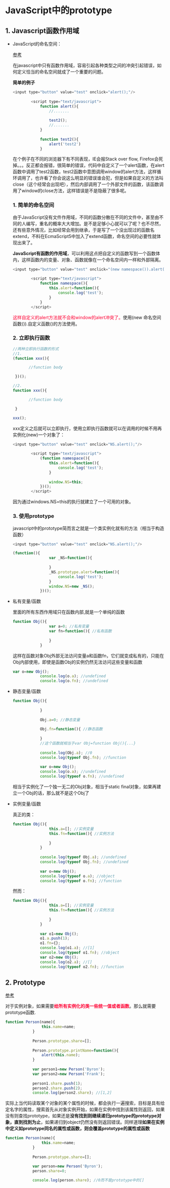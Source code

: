 # JavaScript中的prototype

## 1. Javascript函数作用域

- JavaScript的命名空间：

  [参考](http://www.cnblogs.com/dolphinX/p/3269145.html)

  在javascript中只有函数作用域，容易引起各种类型之间的冲突引起错误，如何定义恰当的命名空间就成了一个重要的问题。

  **简单的例子**

  ```javascript
  <input type="button" value="test" onclick="alert();"/>
          
          <script type="text/javascript">
              function alert(){
                  //.......
                  
                  test2();
                  //.......
              }
              
              function test2(){
                  alert('test2')
              }
  
  ```

  在个例子在不同的浏览器下有不同表现，IE会报Stack over flow, Firefox会死掉。。。反正都会报错，很简单的错误，代码中自定义了一个alert函数，在alert函数中调用了test2函数，test2函数中意图调用window的alert方法，这样循环调用了，也许看了你会说这么明显的错误谁会犯，但是如果自定义的方法叫close（这个经常会出现吧），然后内部调用了一个外部文件的函数，该函数调用了window的close方法，这样错误是不是隐蔽了很多呢。

  ### 1.  简单的命名空间

  由于JavaScript没有文件作用域，不同的函数分散在不同的文件中，甚至由不同的人编写，重名的概率大大增加。是不是足够小心就可以了呢？也不尽然，还有些意外情况，比如经常会用到继承，于是写了一个没出现过的函数名extend，不料在EcmaScript5中加入了extend函数，命名空间的必要性就体现出来了。

  **JavaScript有函数的作用域**，可以利用这点把自定义的函数写到一个函数体内，这样函数内的变量、对象、函数就像在一个命名空间内一样和外部隔离。

  ```javascript
  <input type="button" value="test" onclick="(new namespace()).alert();"/>
          
          <script type="text/javascript">
              function namespace(){
                  this.alert=function(){
                      console.log('test');
                  }
              }
          </script>
  ```

  <font color=#FF0033>这样自定义的alert方法就不会和window的alert冲突了。</font>使用(new 命名空间函数()).自定义函数()的方法使用。

  ### 2. 立即执行函数

  ```javascript
  //两种立即执行函数的形式
  //1. 
  (function xxx(){
  
         //function body 
  
   })();
  
  //2. 
  function xxx(){
  
         //function body 
  
   }
  
  xxx();
  ```

  xxx定义之后就可以立即执行，使用立即执行函数就可以在调用的时候不用再实例化(new)一个对象了：

  ```javascript
  <input type="button" value="test" onclick="NS.alert();"/>
          
          <script type="text/javascript">
              (function namespace(){
                  this.alert=function(){
                      console.log('test');
                  }
                  
                  window.NS=this;
              })();
          </script>
  ```

  因为通过windows.NS=this的执行就建立了一个可用的对象。

  ### 3. 使用prototype

  javascript中的prototype简而言之就是一个类实例化就有的方法（相当于构造函数）

  ```javascript
  <input type="button" value="test" onclick="NS.alert();"/>
  
  (function(){
                  var _NS=function(){
                  
                  }
                  _NS.prototype.alert=function(){
                      console.log('test');
                  }
                  window.NS=new _NS();
              })();
  ```


- 私有变量/函数

  里面的所有东西作用域只在函数内部,就是一个单纯的函数

  ```javascript
  function Obj(){
                  var a=0; //私有变量
                  var fn=function(){ //私有函数
                      
                  }
              }
  ```

  这样在函数对象Obj外部无法访问变量a和函数fn，它们就变成私有的，只能在Obj内部使用，即使是函数Obj的实例仍然无法访问这些变量和函数

  ```javascript
  var o=new Obj();
              console.log(o.a); //undefined
              console.log(o.fn); //undefined
  ```

- 静态变量/函数

  ```javascript
  function Obj(){
                  
              }
              
              Obj.a=0; //静态变量
              
              Obj.fn=function(){ //静态函数
                      
              }
              //这个函数就相当于var Obj=function Obj(){...}
              
              console.log(Obj.a); //0
              console.log(typeof Obj.fn); //function
              
              var o=new Obj();
              console.log(o.a); //undefined
              console.log(typeof o.fn); //undefined
  ```

  相当于实例化了一个独一无二的Obj对象，相当于static final对象，如果再建立一个Obj的话，那么就不是这个Obj了

- 实例变量/函数

  真正的类：

  ```javascript
  function Obj(){
                  this.a=[]; //实例变量
                  this.fn=function(){ //实例方法
                      
                  }
              }
              
              console.log(typeof Obj.a); //undefined
              console.log(typeof Obj.fn); //undefined
              
              var o=new Obj();
              console.log(typeof o.a); //object
              console.log(typeof o.fn); //function
  
  ```

  然而：

  ```javascript
  function Obj(){
                  this.a=[]; //实例变量
                  this.fn=function(){ //实例方法
                      
                  }
              }
              
              var o1=new Obj();
              o1.a.push(1);
              o1.fn={};
              console.log(o1.a); //[1]
              console.log(typeof o1.fn); //object
              var o2=new Obj();
              console.log(o2.a); //[]
              console.log(typeof o2.fn); //function
  ```


## 2. Prototype

[参考](https://blog.csdn.net/i10630226/article/details/47984729)

对于实例对象，如果需要<font color=#FF0033>**给所有实例化的类一些统一值或者函数**</font>。那么就需要prototype函数.

```javascript
function Person(name){
                this.name=name;
            }
            
            Person.prototype.share=[];
            
            Person.prototype.printName=function(){
                alert(this.name);
            }
            
            var person1=new Person('Byron');
            var person2=new Person('Frank');
            
            person1.share.push(1);
            person2.share.push(2);
            console.log(person2.share); //[1,2]

```

实际上当代码读取某个对象的某个属性的时候，都会执行一遍搜索，目标是具有给定名字的属性，搜索首先从对象实例开始，如果在实例中找到该属性则返回，如果没有则查找prototype，如果还是**没有找到则继续递归prototype的prototype对象，直到找到为止**，如果递归到object仍然没有则返回错误。同样道理**如果在实例中定义如prototype同名的属性或函数，则会覆盖prototype的属性或函数**

```javascript
function Person(name){
                this.name=name;
            }
            
            Person.prototype.share=[];

            var person=new Person('Byron');
            person.share=0;
            
            console.log(person.share); //0而不是prototype中的[]

```


